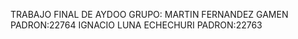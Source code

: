 TRABAJO FINAL DE AYDOO
GRUPO: 	MARTIN FERNANDEZ GAMEN PADRON:22764
		IGNACIO LUNA ECHECHURI PADRON:22763